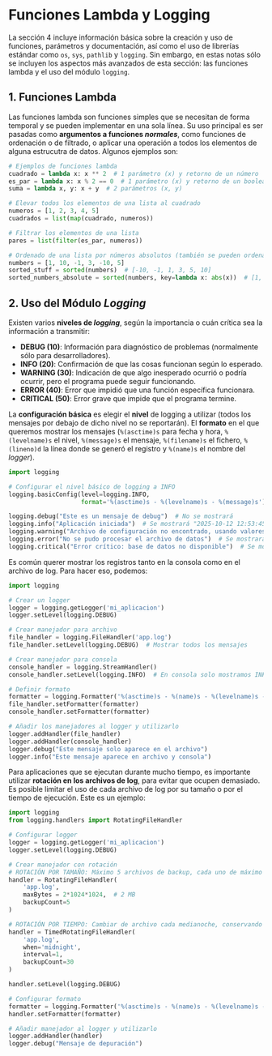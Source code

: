 # Funciones Lambda y Logging

La sección 4 incluye información básica sobre la creación y uso de funciones, parámetros y documentación, así como el uso de librerías estándar como `os`, `sys`, `pathlib` y `logging`. Sin embargo, en estas notas sólo se incluyen los aspectos más avanzados de esta sección: las funciones lambda y el uso del módulo `logging`.

## 1. Funciones Lambda
Las funciones lambda son funciones simples que se necesitan de forma temporal y se pueden implementar en una sola línea. Su uso principal es ser pasadas como **argumentos a funciones *normales***, como funciones de ordenación o de filtrado, o aplicar una operación a todos los elementos de alguna estrucutra de datos. Algunos ejemplos son:

```python
# Ejemplos de funciones lambda
cuadrado = lambda x: x ** 2  # 1 parámetro (x) y retorno de un número
es_par = lambda x: x % 2 == 0  # 1 parámetro (x) y retorno de un booleano
suma = lambda x, y: x + y  # 2 parámetros (x, y)

# Elevar todos los elementos de una lista al cuadrado
numeros = [1, 2, 3, 4, 5]
cuadrados = list(map(cuadrado, numeros))

# Filtrar los elementos de una lista
pares = list(filter(es_par, numeros))

# Ordenado de una lista por números absolutos (también se pueden ordenar strings por longitud, etc.)
numbers = [1, 10, -1, 3, -10, 5]
sorted_stuff = sorted(numbers)  # [-10, -1, 1, 3, 5, 10]
sorted_numbers_absolute = sorted(numbers, key=lambda x: abs(x))  # [1, -1, 3, 5, 10, -10]
```


## 2. Uso del Módulo *Logging*
Existen varios **niveles de *logging***, según la importancia o cuán crítica sea la información a transmitir:
- **DEBUG (10)**: Información para diagnóstico de problemas (normalmente sólo para desarrolladores).
- **INFO (20)**: Confirmación de que las cosas funcionan según lo esperado.
- **WARNING (30)**: Indicación de que algo inesperado ocurrió o podría ocurrir, pero el programa puede seguir funcionando.
- **ERROR (40)**: Error que impidió que una función específica funcionara.
- **CRITICAL (50)**: Error grave que impide que el programa termine.

La **configuración básica** es elegir el **nivel** de logging a utilizar (todos los mensajes por debajo de dicho nivel no se reportarán). El **formato** en el que queremos mostrar los mensajes (`%(asctime)s` para fecha y hora, `%(levelname)s` el nivel, `%(message)s` el mensaje, `%(filename)s` el fichero, `%(lineno)d` la línea donde se generó el registro y `%(name)s` el nombre del *logger*).

```python
import logging

# Configurar el nivel básico de logging a INFO
logging.basicConfig(level=logging.INFO,
                    format='%(asctime)s - %(levelname)s - %(message)s')

logging.debug("Este es un mensaje de debug")  # No se mostrará
logging.info("Aplicación iniciada")  # Se mostrará "2025-10-12 12:53:45,123 - INFO - Aplicación iniciada"
logging.warning("Archivo de configuración no encontrado, usando valores predeterminados")  # Se mostrará
logging.error("No se pudo procesar el archivo de datos")  # Se mostrará
logging.critical("Error crítico: base de datos no disponible")  # Se mostrará
```

Es común querer mostrar los registros tanto en la consola como en el archivo de log. Para hacer eso, podemos:

```python
import logging

# Crear un logger
logger = logging.getLogger('mi_aplicacion')
logger.setLevel(logging.DEBUG)

# Crear manejador para archivo
file_handler = logging.FileHandler('app.log')
file_handler.setLevel(logging.DEBUG)  # Mostrar todos los mensajes

# Crear manejador para consola
console_handler = logging.StreamHandler()
console_handler.setLevel(logging.INFO)  # En consola solo mostramos INFO o superior (ignorar debug)

# Definir formato
formatter = logging.Formatter('%(asctime)s - %(name)s - %(levelname)s - %(message)s')
file_handler.setFormatter(formatter)
console_handler.setFormatter(formatter)

# Añadir los manejadores al logger y utilizarlo
logger.addHandler(file_handler)
logger.addHandler(console_handler)
logger.debug("Este mensaje solo aparece en el archivo")
logger.info("Este mensaje aparece en archivo y consola")
```

Para aplicaciones que se ejecutan durante mucho tiempo, es importante utilizar **rotación en los archivos de log**, para evitar que ocupen demasiado. Es posible limitar el uso de cada archivo de log por su tamaño o por el tiempo de ejecución. Este es un ejemplo:

```python
import logging
from logging.handlers import RotatingFileHandler

# Configurar logger
logger = logging.getLogger('mi_aplicacion')
logger.setLevel(logging.DEBUG)

# Crear manejador con rotación
# ROTACIÓN POR TAMAÑO: Máximo 5 archivos de backup, cada uno de máximo 2MB
handler = RotatingFileHandler(
    'app.log', 
    maxBytes = 2*1024*1024,  # 2 MB
    backupCount=5
)

# ROTACIÓN POR TIEMPO: Cambiar de archivo cada medianoche, conservando 30 días
handler = TimedRotatingFileHandler(
    'app.log',
    when='midnight',
    interval=1,
    backupCount=30
)

handler.setLevel(logging.DEBUG)

# Configurar formato
formatter = logging.Formatter('%(asctime)s - %(name)s - %(levelname)s - %(message)s')
handler.setFormatter(formatter)

# Añadir manejador al logger y utilizarlo
logger.addHandler(handler)
logger.debug("Mensaje de depuración")
```
